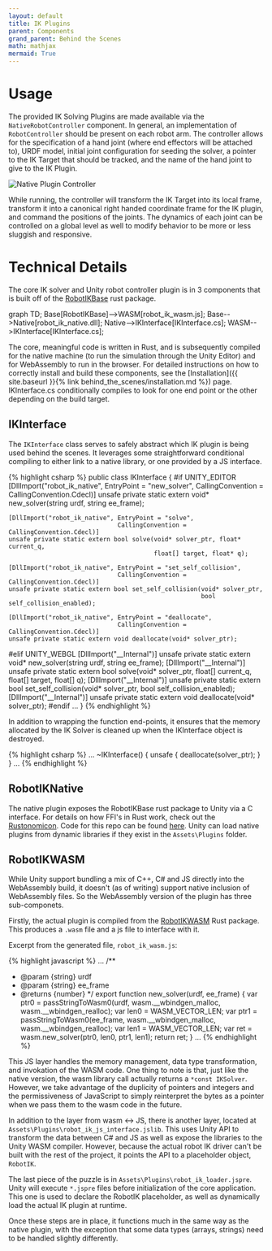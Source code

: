 ```yaml
---
layout: default
title: IK Plugins
parent: Components
grand_parent: Behind the Scenes
math: mathjax
mermaid: True
---
```

  
# Usage

The provided IK Solving Plugins are made available via the ```NativeRobotController``` component. In general, an implementation of ```RobotController``` should be present on each robot arm. The controller allows for the specification of a hand joint (where end effectors will be attached to), URDF model, initial joint configuration for seeding the solver, a pointer to the IK Target that should be tracked, and the name of the hand joint to give to the IK Plugin.

![Native Plugin Controller]({{site.baseurl}}/assets/imgs/2022-04-27-11-11-41.png)

While running, the controller will transform the IK Target into its local frame, transform it into a canonical right handed coordinate frame for the IK plugin, and command the positions of the joints. The dynamics of each joint can be controlled on a global level as well to modify behavior to be more or less sluggish and responsive.

# Technical Details

The core IK solver and Unity robot controller plugin is in 3 components that is built off of the [RobotIKBase](https://github.com/kpwelsh/RobotIKBase) rust package.
<div class="mermaid">
graph TD;
    Base[RobotIKBase]-->WASM[robot_ik_wasm.js];
    Base-->Native[robot_ik_native.dll];
    Native-->IKInterface[IKInterface.cs];
    WASM-->IKInterface[IKInterface.cs];
</div>

The core, meaningful code is written in Rust, and is subsequently compiled for the native machine (to run the simulation through the Unity Editor) and for WebAssembly to run in the browser. For detailed instructions on how to correctly install and build these components, see the [Installation]({{ site.baseurl }}{% link behind_the_scenes/installation.md %}) page. IKInterface.cs conditionally compiles to look for one end point or the other depending on the build target.

## IKInterface

The ```IKInterface``` class serves to safely abstract which IK plugin is being used behind the scenes. It leverages some straightforward conditional compiling to either link to a native library, or one provided by a JS interface.

{% highlight csharp %}
public class IKInterface
{
#if UNITY_EDITOR
    [DllImport("robot_ik_native", EntryPoint = "new_solver", 
                                  CallingConvention = CallingConvention.Cdecl)]
    unsafe private static extern void* new_solver(string urdf, string ee_frame);

    [DllImport("robot_ik_native", EntryPoint = "solve", 
                                  CallingConvention = CallingConvention.Cdecl)]
    unsafe private static extern bool solve(void* solver_ptr, float* current_q, 
                                            float[] target, float* q);
    
    [DllImport("robot_ik_native", EntryPoint = "set_self_collision", 
                                  CallingConvention = CallingConvention.Cdecl)]
    unsafe private static extern bool set_self_collision(void* solver_ptr, 
                                                         bool self_collision_enabled);

    [DllImport("robot_ik_native", EntryPoint = "deallocate", 
                                  CallingConvention = CallingConvention.Cdecl)]
    unsafe private static extern void deallocate(void* solver_ptr);

#elif UNITY_WEBGL
    [DllImport("__Internal")]
    unsafe private static extern void* new_solver(string urdf, string ee_frame);
    [DllImport("__Internal")]
    unsafe private static extern bool solve(void* solver_ptr, float[] current_q, 
                                            float[] target, float[] q);
    [DllImport("__Internal")]
    unsafe private static extern bool set_self_collision(void* solver_ptr,
                                                         bool self_collision_enabled);
    [DllImport("__Internal")]
    unsafe private static extern void deallocate(void* solver_ptr);
#endif
...
}
{% endhighlight %}


In addition to wrapping the function end-points, it ensures that the memory allocated by the IK Solver is cleaned up when the IKInterface object is destroyed.

{% highlight csharp %}
...
    ~IKInterface() {
        unsafe {
            deallocate(solver_ptr);
        }
    }
...
{% endhighlight %}

## RobotIKNative

The native plugin exposes the RobotIKBase rust package to Unity via a C interface. For details on how FFI's in Rust work, check out the [Rustonomicon](https://doc.rust-lang.org/nomicon/ffi.html). Code for this repo can be found [here](https://github.com/kpwelsh/RobotIKNative). Unity can load native plugins from dynamic libraries if they exist in the ```Assets\Plugins``` folder. 

## RobotIKWASM

While Unity support bundling a mix of C++, C# and JS directly into the WebAssembly build, it doesn't (as of writing) support native inclusion of WebAssembly files. So the WebAssembly version of the plugin has three sub-componets. 

Firstly, the actual plugin is compiled from the [RobotIKWASM](https://github.com/kpwelsh/RobotIKWASM) Rust package. This produces a ```.wasm``` file and a js file to interface with it. 

Excerpt from the generated file, ```robot_ik_wasm.js```:

{% highlight javascript %}
...
/**
* @param {string} urdf
* @param {string} ee_frame
* @returns {number}
*/
export function new_solver(urdf, ee_frame) {
    var ptr0 = passStringToWasm0(urdf, wasm.__wbindgen_malloc, wasm.__wbindgen_realloc);
    var len0 = WASM_VECTOR_LEN;
    var ptr1 = passStringToWasm0(ee_frame, wasm.__wbindgen_malloc, wasm.__wbindgen_realloc);
    var len1 = WASM_VECTOR_LEN;
    var ret = wasm.new_solver(ptr0, len0, ptr1, len1);
    return ret;
}
...
{% endhighlight %}

This JS layer handles the memory management, data type transformation, and invokation of the WASM code. One thing to note is that, just like the native version, the wasm library call actually returns a ```*const IKSolver```. However, we take advantage of the duplicity of pointers and integers and the permissiveness of JavaScript to simply reinterpret the bytes as a pointer when we pass them to the wasm code in the future.

In addition to the layer from wasm <-> JS, there is another layer, located at ```Assets\Plugins\robot_ik_js_interface.jslib```. This uses Unity API to transform the data between C# and JS as well as expose the libraries to the Unity WASM compiler. However, because the actual robot IK driver can't be built with the rest of the project, it points the API to a placeholder object, ```RobotIK```.

The last piece of the puzzle is in ```Assets\Plugins\robot_ik_loader.jspre```. Unity will execute ```*.jspre``` files before initialization of the core application. This one is used to declare the RobotIK placeholder, as well as dynamically load the actual IK plugin at runtime.

Once these steps are in place, it functions much in the same way as the native plugin, with the exception that some data types (arrays, strings) need to be handled slightly differently.
